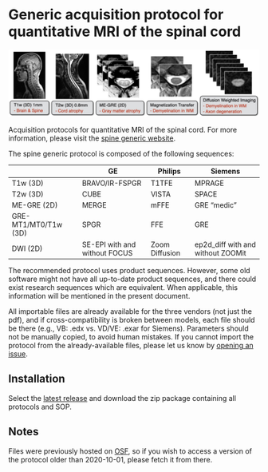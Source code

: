 # Generic acquisition protocol for quantitative MRI of the spinal cord

![alt text](spine_generic_overview.jpg)

Acquisition protocols for quantitative MRI of the spinal cord. For more information, please visit the [spine generic website](https://spine-generic.readthedocs.io/). 

The spine generic protocol is composed of the following sequences:

|                      | GE                            | Philips        | Siemens                           |
|----------------------|-------------------------------|----------------|-----------------------------------|
| T1w (3D)             | BRAVO/IR-FSPGR                | T1TFE          | MPRAGE                            |
| T2w (3D)             | CUBE                          | VISTA          | SPACE                             |
| ME-GRE (2D)          | MERGE                         | mFFE           | GRE “medic”                       |
| GRE-MT1/MT0/T1w (3D) | SPGR                          | FFE            | GRE                               |
| DWI (2D)             | SE-EPI with and without FOCUS | Zoom Diffusion | ep2d_diff with and without ZOOMit |

The recommended protocol uses product sequences. However, some old software might not have all up-to-date product sequences, and there could exist research sequences which are equivalent. When applicable, this information will be mentioned in the present document. 

All importable files are already available for the three vendors (not just the pdf), and if cross-compatibility is broken between models, each file should be there (e.g., VB: .edx vs. VD/VE: .exar for Siemens). Parameters should not be manually copied, to avoid human mistakes. If you cannot import the protocol from the already-available files, please let us know by [opening an issue](https://github.com/spine-generic/protocols/issues).

## Installation

Select the [latest release](https://github.com/spine-generic/protocols/releases) and download the zip package containing all protocols and SOP. 

## Notes

Files were previously hosted on [OSF](https://osf.io/tt4z9/), so if you wish to access a version of the protocol older than 2020-10-01, please fetch it from there.
